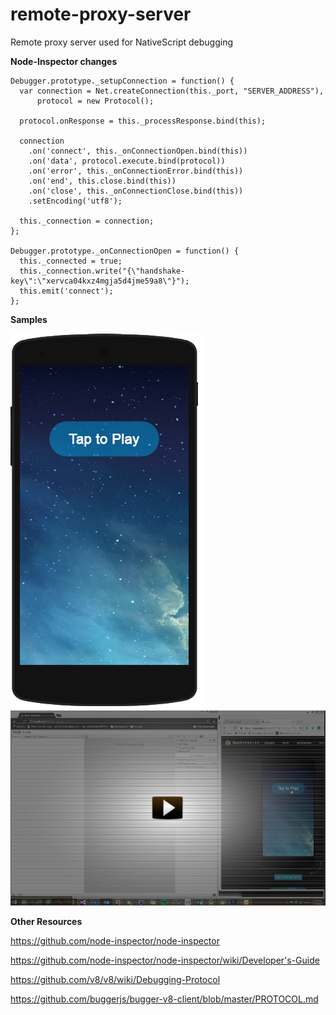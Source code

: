 # remote-proxy-server
Remote proxy server used for NativeScript debugging

**Node-Inspector changes**
```
Debugger.prototype._setupConnection = function() {
  var connection = Net.createConnection(this._port, "SERVER_ADDRESS"),
      protocol = new Protocol();
  
  protocol.onResponse = this._processResponse.bind(this);

  connection
    .on('connect', this._onConnectionOpen.bind(this))
    .on('data', protocol.execute.bind(protocol))
    .on('error', this._onConnectionError.bind(this))
    .on('end', this.close.bind(this))
    .on('close', this._onConnectionClose.bind(this))
    .setEncoding('utf8');
    
  this._connection = connection;
};

Debugger.prototype._onConnectionOpen = function() {
  this._connected = true;
  this._connection.write("{\"handshake-key\":\"xervca04kxz4mgja5d4jme59a8\"}");
  this.emit('connect');
};
```

**Samples**

[![Emulator](https://raw.githubusercontent.com/galexandrov/remote-proxy-server/master/content/img/phone.png)](https://appetize.io/embed/uvccy3u5y273t1rfg45u3wrqbg?device=nexus5&scale=75&orientation=portrait&osVersion=6.0)
[![Video](https://raw.githubusercontent.com/galexandrov/remote-proxy-server/master/content/img/video.png)](http://screencast.com/t/euk2F9WhbyeL)


**Other Resources**

https://github.com/node-inspector/node-inspector

https://github.com/node-inspector/node-inspector/wiki/Developer's-Guide

https://github.com/v8/v8/wiki/Debugging-Protocol

https://github.com/buggerjs/bugger-v8-client/blob/master/PROTOCOL.md


